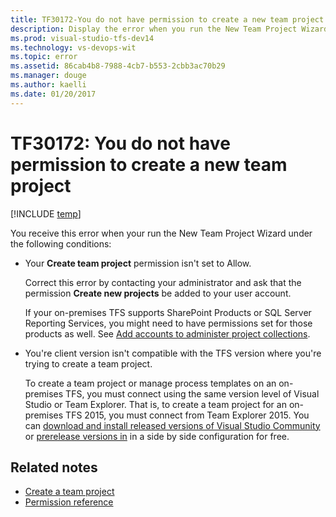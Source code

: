 ```yaml
---
title: TF30172-You do not have permission to create a new team project. | Team Services & TFS
description: Display the error when you run the New Team Project Wizard.
ms.prod: visual-studio-tfs-dev14
ms.technology: vs-devops-wit
ms.topic: error
ms.assetid: 86cab4b8-7988-4cb7-b553-2cbb3ac70b29
ms.manager: douge
ms.author: kaelli
ms.date: 01/20/2017
---
```

# TF30172: You do not have permission to create a new team project

[!INCLUDE [temp](../../_shared/dev15-version-header.md)]

You receive this error when your run the New Team Project Wizard under the following conditions:  
  
-   Your **Create team project** permission isn't set to Allow.  
  
     Correct this error by contacting your administrator and ask that the permission **Create new projects** be added to your user account.  
  
     If your on-premises TFS supports SharePoint Products or SQL Server Reporting Services, you might need to have permissions set for those products as well. See [Add accounts to administer project collections](../../../setup-admin/add-administrator-tfs.md).  
  
-   You're client version isn't compatible with the TFS version where you're trying to create a team project.  
  
     To create a team project or manage process templates on an on-premises TFS, you must connect using the same version level of Visual Studio or Team Explorer. That is, to create a team project for an on-premises TFS 2015, you must connect from Team Explorer 2015. You can [download and install released versions of Visual Studio Community](http://www.visualstudio.com/downloads/download-visual-studio-vs) or [prerelease versions in](http://www.visualstudio.com/downloads/prerelease-software-downloads-vs) in a side by side configuration for free.  
  
## Related notes  
- [Create a team project](../../../setup-admin/create-team-project.md)   
- [Permission reference](../../../setup-admin/permissions.md)